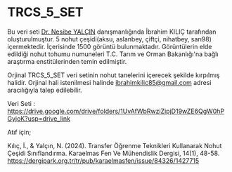 # TRCS_5_SET

Bu veri seti [Dr. Nesibe YALÇIN](https://avesis.erciyes.edu.tr/nesibeyalcin) danışmanlığında İbrahim KILIÇ tarafından oluşturulmuştur. 5 nohut çeşidi(aksu, aslanbey, çiftçi, nihatbey, sarı98) içermektedir. İçerisinde 1500 görüntü bulunmaktadır. Görüntülerin elde edildiği nohut tohumu numuneleri T.C. Tarım ve Orman Bakanlığı'na bağlı araştırma enstitülerinden temin edilmiştir.

Orjinal TRCS_5_SET veri setinin nohut tanelerini içerecek şekilde kırpılmış halidir. Orjinal hali istenilmesi halinde ibrahimkilic85@gmail.com adresi aracılığıyla talep edilebilir.

Veri Seti : https://drive.google.com/drive/folders/1UvAfWbRwziZipjD19wZE6QgW0hPGyjoK?usp=drive_link

Atıf için; 

Kılıç, İ., & Yalçın, N. (2024). Transfer Öğrenme Teknikleri Kullanarak Nohut Çeşidi Sınıflandırma. Karaelmas Fen Ve Mühendislik Dergisi, 14(1), 48-58.
https://dergipark.org.tr/tr/pub/karaelmasfen/issue/84326/1427715
